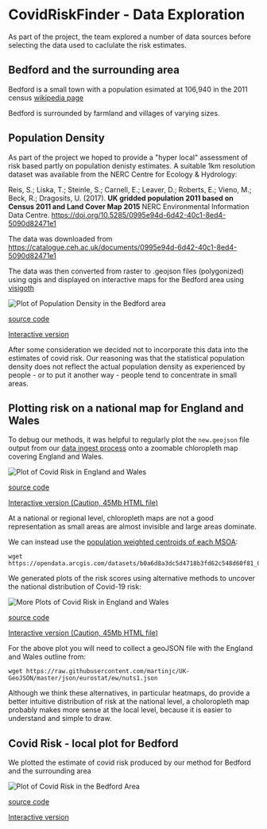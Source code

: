 # CovidRiskFinder - Data Exploration

As part of the project, the team explored a number of data sources before selecting the data used to caclulate the risk estimates.

## Bedford and the surrounding area

Bedford is a small town with a population esimated at 106,940 in the 2011 census [wikipedia page](https://en.wikipedia.org/wiki/Bedford)

Bedford is surrounded by farmland and villages of varying sizes.

## Population Density

As part of the project we hoped to provide a "hyper local" assessment of risk based partly on population
denisty estimates.  A suitable 1km resolution dataset was available from the NERC Centre for Ecology & Hydrology:

Reis, S.; Liska, T.; Steinle, S.; Carnell, E.; Leaver, D.; Roberts, E.; Vieno, M.; Beck, R.; Dragosits, U. (2017). <b>UK gridded population 2011 based on Census 2011 and Land Cover Map 2015</b> NERC Environmental Information Data Centre. https://doi.org/10.5285/0995e94d-6d42-40c1-8ed4-5090d82471e1
          
The data was downloaded from https://catalogue.ceh.ac.uk/documents/0995e94d-6d42-40c1-8ed4-5090d82471e1

The data was then converted from raster to .geojson files (polygonized) using qgis and displayed on interactive maps for the Bedford area using [visigoth](https://visigoth.org)

![Plot of Population Density in the Bedford area](https://riskyviz.github.io/webapp/data_exploration/bedford_residential_population_density.png)

[source code](https://github.com/riskyviz/webapp/blob/master/data_exploration/bedford_residential_population_density.py)

[Interactive version](https://riskyviz.github.io/webapp/data_exploration/edford_residential_population_density.html)

After some consideration we decided not to incorporate this data into the estimates of covid risk.  Our reasoning was that 
the statistical population density does not reflect the actual population density as experienced by people - or to put it 
another way - people tend to concentrate in small areas.

## Plotting risk on a national map for England and Wales

To debug our methods, it was helpful to regularly plot the `new.geojson` file output from our [data ingest process](../data_ingest/README.md)
onto a zoomable chloropleth map covering England and Wales.

![Plot of Covid Risk in England and Wales](https://riskyviz.github.io/webapp/data_exploration/england_wales_risk.png)

[source code](https://github.com/riskyviz/webapp/blob/master/data_exploration/england_wales_risk.py)

[Interactive version (Caution, 45Mb HTML file)](https://riskyviz.github.io/webapp/data_exploration/england_wales_risk.html)

At a national or regional level, chloropleth maps are not a good representation as small areas are almost invisible and large areas dominate.

We can instead use the [population weighted centroids of each MSOA](http://geoportal.statistics.gov.uk/datasets/b0a6d8a3dc5d4718b3fd62c548d60f81_0):

```
wget https://opendata.arcgis.com/datasets/b0a6d8a3dc5d4718b3fd62c548d60f81_0.geojson
```
We generated plots of the risk scores using alternative methods to uncover the national distribution of Covid-19 risk:

![More Plots of Covid Risk in England and Wales](https://riskyviz.github.io/webapp/data_exploration/england_wales_risk_plots.png)

[source code](https://github.com/riskyviz/webapp/blob/master/data_exploration/england_wales_risk_plots.py)

[Interactive version (Caution, 45Mb HTML file)](https://riskyviz.github.io/webapp/data_exploration/england_wales_risk_plots.html)

For the above plot you will need to collect a geoJSON file with the England and Wales outline from:

```
wget https://raw.githubusercontent.com/martinjc/UK-GeoJSON/master/json/eurostat/ew/nuts1.json
```

Although we think these alternatives, in particular heatmaps, do provide a better intuitive distribution of risk at the national level,
a choloropleth map probably makes more sense at the local level, because it is easier to understand and simple to draw.

## Covid Risk - local plot for Bedford

We plotted the estimate of covid risk produced by our method for Bedford and the surrounding area

![Plot of Covid Risk in the Bedford Area](https://riskyviz.github.io/webapp/data_exploration/bedford_risk.png)

[source code](https://github.com/riskyviz/webapp/blob/master/data_exploration/bedford_risk.py)

[Interactive version](https://riskyviz.github.io/webapp/data_exploration/bedford_risk.html)

